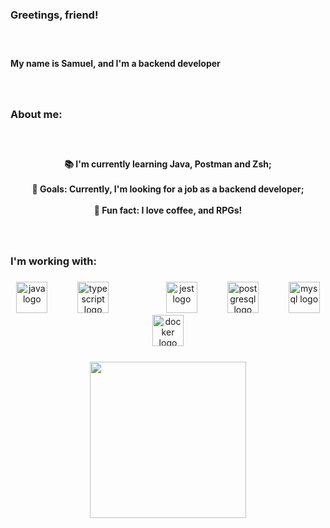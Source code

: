 <h3 align="left">Greetings, friend!</h3>

###

<br>

<h4 align="left">My name is Samuel, and I'm a backend developer</h4>

###

<br>

<h3 align="left">About me:</h3>

###

<br>

<h4 align="center">📚 I'm currently learning Java, Postman and Zsh;<br><br>🎯 Goals: Currently, I'm looking for a job as a backend developer;<br><br>🎲 Fun fact: I love coffee, and RPGs!</h4>

###

<br>

<h3 align="left">I'm working with:</h3>

###

<div align="center">
  <img src="https://cdn.jsdelivr.net/gh/devicons/devicon/icons/java/java-original.svg" height="50" alt="java logo"  />
  <img width="40" />
  <img src="https://cdn.jsdelivr.net/gh/devicons/devicon/icons/typescript/typescript-original.svg" height="50" alt="typescript logo"  />
  <img width="40" />
  <img width="40" />
  <img src="https://cdn.jsdelivr.net/gh/devicons/devicon/icons/jest/jest-plain.svg" height="50" alt="jest logo"  />
  <img width="40" />
  <img src="https://cdn.jsdelivr.net/gh/devicons/devicon/icons/postgresql/postgresql-original.svg" height="50" alt="postgresql logo"  />
  <img width="40" />
  <img src="https://cdn.jsdelivr.net/gh/devicons/devicon/icons/mysql/mysql-original.svg" height="50" alt="mysql logo"  />
  <img width="40" />
  <img src="https://cdn.jsdelivr.net/gh/devicons/devicon/icons/docker/docker-original.svg" height="50" alt="docker logo"  />
  <img width="40" />
</div>

###

<div align="center">
  <img height="250" src="https://user-images.githubusercontent.com/74038190/212747903-e9bdf048-2dc8-41f9-b973-0e72ff07bfba.gif"  />
</div>

###
